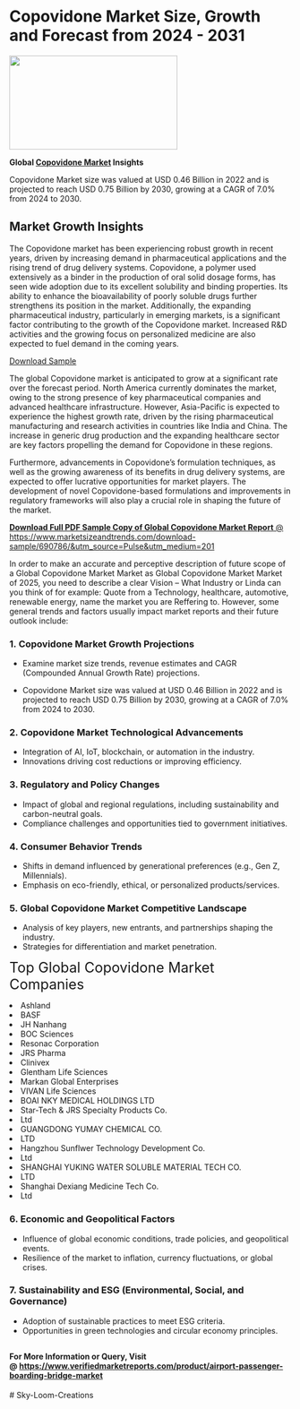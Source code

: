 <H1>Copovidone Market Size, Growth and Forecast from 2024 - 2031</H1><img class="aligncenter size-medium wp-image-584254" src="https://thirdeyenews.in/wp-content/uploads/2024/09/Global-Market-Research-300x168.jpeg" alt="" width="300" height="168" /><p><strong>Global&nbsp;<a href="https://www.marketsizeandtrends.com/download-sample/690786/&amp;utm_source=Pulse&amp;utm_medium=201">Copovidone Market</a> Insights</strong></p><p>Copovidone Market size was valued at USD 0.46 Billion in 2022 and is projected to reach USD 0.75 Billion by 2030, growing at a CAGR of 7.0% from 2024 to 2030.</p><p><h2>Market Growth Insights</h2> <p>The Copovidone market has been experiencing robust growth in recent years, driven by increasing demand in pharmaceutical applications and the rising trend of drug delivery systems. Copovidone, a polymer used extensively as a binder in the production of oral solid dosage forms, has seen wide adoption due to its excellent solubility and binding properties. Its ability to enhance the bioavailability of poorly soluble drugs further strengthens its position in the market. Additionally, the expanding pharmaceutical industry, particularly in emerging markets, is a significant factor contributing to the growth of the Copovidone market. Increased R&D activities and the growing focus on personalized medicine are also expected to fuel demand in the coming years.</p> <p><a href="#">Download Sample</a></p> <p>The global Copovidone market is anticipated to grow at a significant rate over the forecast period. North America currently dominates the market, owing to the strong presence of key pharmaceutical companies and advanced healthcare infrastructure. However, Asia-Pacific is expected to experience the highest growth rate, driven by the rising pharmaceutical manufacturing and research activities in countries like India and China. The increase in generic drug production and the expanding healthcare sector are key factors propelling the demand for Copovidone in these regions.</p> <p>Furthermore, advancements in Copovidone’s formulation techniques, as well as the growing awareness of its benefits in drug delivery systems, are expected to offer lucrative opportunities for market players. The development of novel Copovidone-based formulations and improvements in regulatory frameworks will also play a crucial role in shaping the future of the market.</p> <p><a href="#"></p><p><span class=""><strong>Download Full PDF Sample Copy of Global Copovidone Market Report</strong> @ <a href="https://www.marketsizeandtrends.com/download-sample/690786/&amp;utm_source=Pulse&amp;utm_medium=201" target="_blank">https://www.marketsizeandtrends.com/download-sample/690786/&amp;utm_source=Pulse&amp;utm_medium=201</a></span></p><p>In order to make an accurate and perceptive description of future scope of a Global&nbsp;Copovidone Market Market as Global&nbsp;Copovidone Market Market of 2025, you need to describe a clear Vision &ndash; What Industry or Linda can you think of for example: Quote from a Technology, healthcare, automotive, renewable energy, name the market you are Reffering to. However, some general trends and factors usually impact market reports and their future outlook include:</p><h3>1.&nbsp;<strong>Copovidone Market Growth Projections</strong></h3><ul><li>Examine market size trends, revenue estimates and CAGR (Compounded Annual Growth Rate) projections.</li><li><p>Copovidone Market size was valued at USD 0.46 Billion in 2022 and is projected to reach USD 0.75 Billion by 2030, growing at a CAGR of 7.0% from 2024 to 2030.</p></li></ul><h3>2.&nbsp;<strong>Copovidone Market Technological Advancements</strong></h3><ul><li>Integration of AI, IoT, blockchain, or automation in the industry.</li><li>Innovations driving cost reductions or improving efficiency.</li></ul><h3>3.&nbsp;<strong>Regulatory and Policy Changes</strong></h3><ul><li>Impact of global and regional regulations, including sustainability and carbon-neutral goals.</li><li>Compliance challenges and opportunities tied to government initiatives.</li></ul><h3>4.&nbsp;<strong>Consumer Behavior Trends</strong></h3><ul><li>Shifts in demand influenced by generational preferences (e.g., Gen Z, Millennials).</li><li>Emphasis on eco-friendly, ethical, or personalized products/services.</li></ul><h3>5.&nbsp;<strong>Global Copovidone Market Competitive Landscape</strong></h3><ul><li>Analysis of key players, new entrants, and partnerships shaping the industry.</li><li>Strategies for differentiation and market penetration.</li></ul><p data-pm-slice="1 1 []"><span style="color: inherit; font-family: inherit; font-size: 25px;">Top Global Copovidone Market Companies</span></p><div class="" data-test-id=""><p><li>Ashland</li><li> BASF</li><li> JH Nanhang</li><li> BOC Sciences</li><li> Resonac Corporation</li><li> JRS Pharma</li><li> Clinivex</li><li> Glentham Life Sciences</li><li> Markan Global Enterprises</li><li> VIVAN Life Sciences</li><li> BOAI NKY MEDICAL HOLDINGS LTD</li><li> Star-Tech & JRS Specialty Products Co.</li><li>Ltd</li><li> GUANGDONG YUMAY CHEMICAL CO.</li><li>LTD</li><li> Hangzhou Sunflwer Technology Development Co.</li><li>Ltd</li><li> SHANGHAI YUKING WATER SOLUBLE MATERIAL TECH CO.</li><li> LTD</li><li> Shanghai Dexiang Medicine Tech Co.</li><li>Ltd</li></p></div><h3>6.&nbsp;<strong>Economic and Geopolitical Factors</strong></h3><ul><li>Influence of global economic conditions, trade policies, and geopolitical events.</li><li>Resilience of the market to inflation, currency fluctuations, or global crises.</li></ul><h3>7.&nbsp;<strong>Sustainability and ESG (Environmental, Social, and Governance)</strong></h3><ul><li>Adoption of sustainable practices to meet ESG criteria.</li><li>Opportunities in green technologies and circular economy principles.</li></ul><h2><strong style="font-size: 14px;">For More Information or Query, Visit @&nbsp;</strong><a style="background-color: #ffffff; font-size: 14px;" href="https://www.marketsizeandtrends.com/report/copovidone-market/" target="_blank">https://www.verifiedmarketreports.com/product/airport-passenger-boarding-bridge-market</a></h2># Sky-Loom-Creations
